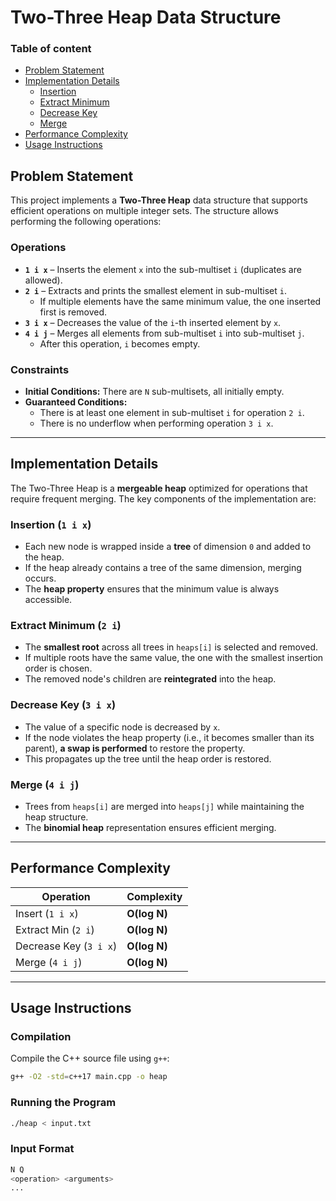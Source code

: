 # Two-Three Heap Data Structure

### **Table of content**
- [Problem Statement](#problem-statement)
- [Implementation Details](#implementation-details)
    - [Insertion](#insertion-(`-1-i-x`))
    - [Extract Minimum](#extract-minimum-(`2-i`)) 
    - [Decrease Key](#decrease-key-(`3-i-x`))
    - [Merge](#merge-(`4-i-j`))
- [Performance Complexity](#performance-complexity) 
- [Usage Instructions](#usage-instructions) 

## Problem Statement

This project implements a **Two-Three Heap** data structure that supports efficient operations on multiple integer sets. The structure allows performing the following operations:

### Operations
- **`1 i x`** – Inserts the element `x` into the sub-multiset `i` (duplicates are allowed).
- **`2 i`** – Extracts and prints the smallest element in sub-multiset `i`.  
  - If multiple elements have the same minimum value, the one inserted first is removed.
- **`3 i x`** – Decreases the value of the `i`-th inserted element by `x`.
- **`4 i j`** – Merges all elements from sub-multiset `i` into sub-multiset `j`.  
  - After this operation, `i` becomes empty.

### Constraints
- **Initial Conditions:** There are `N` sub-multisets, all initially empty.
- **Guaranteed Conditions:**
  - There is at least one element in sub-multiset `i` for operation `2 i`.
  - There is no underflow when performing operation `3 i x`.

---

## Implementation Details
The Two-Three Heap is a **mergeable heap** optimized for operations that require frequent merging. The key components of the implementation are:

### Insertion (`1 i x`)
- Each new node is wrapped inside a **tree** of dimension `0` and added to the heap.
- If the heap already contains a tree of the same dimension, merging occurs.
- The **heap property** ensures that the minimum value is always accessible.

### Extract Minimum (`2 i`)
- The **smallest root** across all trees in `heaps[i]` is selected and removed.
- If multiple roots have the same value, the one with the smallest insertion order is chosen.
- The removed node's children are **reintegrated** into the heap.

### Decrease Key (`3 i x`)
- The value of a specific node is decreased by `x`.
- If the node violates the heap property (i.e., it becomes smaller than its parent), **a swap is performed** to restore the property.
- This propagates up the tree until the heap order is restored.

### Merge (`4 i j`)
- Trees from `heaps[i]` are merged into `heaps[j]` while maintaining the heap structure.
- The **binomial heap** representation ensures efficient merging.

---

## Performance Complexity
| Operation      | Complexity |
|---------------|------------|
| Insert (`1 i x`) | **O(log N)** |
| Extract Min (`2 i`) | **O(log N)** |
| Decrease Key (`3 i x`) | **O(log N)** |
| Merge (`4 i j`) | **O(log N)** |

---

## Usage Instructions

### Compilation
Compile the C++ source file using `g++`:
```sh
g++ -O2 -std=c++17 main.cpp -o heap
```

### Running the Program
```sh
./heap < input.txt
```

### Input Format
```sh
N Q
<operation> <arguments>
...
```
